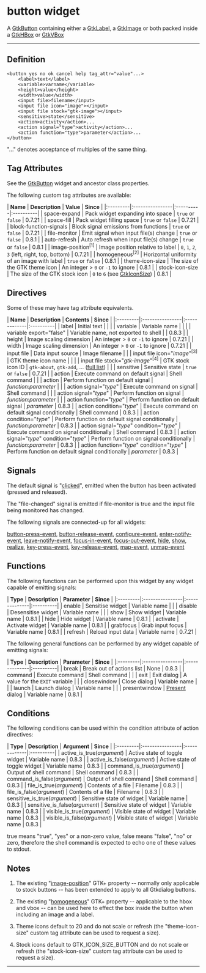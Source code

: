 # button widget #

A [GtkButton](http://developer.gnome.org/gtk2/2.24/GtkButton.html) containing either a [GtkLabel](http://developer.gnome.org/gtk2/2.24/GtkLabel.html), a [GtkImage](http://developer.gnome.org/gtk2/2.24/GtkImage.html) or both packed inside a [GtkHBox](http://developer.gnome.org/gtk2/2.24/GtkHBox.html) or [GtkVBox](http://developer.gnome.org/gtk2/2.24/GtkVBox.html)


---


## Definition ##

```
<button yes no ok cancel help tag_attr="value"...>
	<label>text</label>
	<variable>varname</variable>
	<height>value</height>
	<width>value</width>
	<input file>filename</input>
	<input file icon="image"></input>
	<input file stock="gtk-image"></input>
	<sensitive>state</sensitive>
	<action>activity</action>...
	<action signal="type">activity</action>...
	<action function="type">parameter</action>...
</button>
```

"..." denotes acceptance of multiples of the same thing.

## Tag Attributes ##

See the [GtkButton](http://developer.gnome.org/gtk2/2.24/GtkButton.html#GtkButton.object-hierarchy) widget and ancestor class properties.

The following custom tag attributes are available:

<a href='Hidden comment: ExportTableStart'></a>
| **Name** | **Description** | **Value** | **Since** |
|:---------|:----------------|:----------|:----------|
| space-expand | Pack widget expanding into space | `true` or `false` | 0.7.21    |
| space-fill | Pack widget filling space | `true` or `false` | 0.7.21    |
| block-function-signals | Block signal emissions from functions | `true` or `false` | 0.7.21    |
| file-monitor | Emit signal when input file(s) change | `true` or `false` | 0.8.1     |
| auto-refresh | Auto refresh when input file(s) change | `true` or `false` | 0.8.1     |
| image-position<sup>[1]</sup> | Image position relative to label | `0`, `1`, `2`, `3` (left, right, top, bottom) | 0.7.21    |
| homogeneous<sup>[2]</sup> | Horizontal uniformity of an image with label | `true` or `false` | 0.8.1     |
| theme-icon-size | The size of the GTK theme icon | An integer > `0` or `-1` to ignore | 0.8.1     |
| stock-icon-size | The size of the GTK stock icon | `0` to `6` (see [GtkIconSize](http://developer.gnome.org/gtk2/2.24/gtk2-Themeable-Stock-Images.html#GtkIconSize)) | 0.8.1     |
<a href='Hidden comment: ExportTableEnd'></a>

## Directives ##

Some of these may have tag attribute equivalents.

<a href='Hidden comment: ExportTableStart'></a>
| **Name** | **Description** | **Contents** | **Since** |
|:---------|:----------------|:-------------|:----------|
| label    | Initial text    |              |           |
| variable | Variable name   |              |           |
| variable export="false" | Variable name, not exported to shell |              | 0.8.3     |
| height   | Image scaling dimension | An integer > `0` or `-1` to ignore | 0.7.21    |
| width    | Image scaling dimension | An integer > `0` or `-1` to ignore | 0.7.21    |
| input file | Data input source | Image filename |           |
| input file icon="_image_"<sup>[3]</sup> | GTK theme icon name |              |           |
| input file stock="_gtk-image_"<sup>[4]</sup> | GTK stock icon ID | `gtk-about`, `gtk-add`, ... ([full list](http://developer.gnome.org/gtk2/2.24/gtk2-Stock-Items.html#GTK-STOCK-ABOUT:CAPS)) |           |
| sensitive | Sensitive state | `true` or `false` | 0.7.21    |
| action   | Execute command on default signal | Shell command |           |
| action   | Perform function on default signal | _function_:_parameter_ |           |
| action signal="_type_" | Execute command on signal | Shell command |           |
| action signal="_type_" | Perform function on signal | _function_:_parameter_ |           |
| action function="_type_" | Perform function on default signal | _parameter_  | 0.8.3     |
| action condition="_type_" | Execute command on default signal conditionally | Shell command | 0.8.3     |
| action condition="_type_" | Perform function on default signal conditionally | _function_:_parameter_ | 0.8.3     |
| action signal="_type_" condition="_type_" | Execute command on signal conditionally | Shell command | 0.8.3     |
| action signal="_type_" condition="_type_" | Perform function on signal conditionally | _function_:_parameter_ | 0.8.3     |
| action function="_type_" condition="_type_" | Perform function on default signal conditionally | _parameter_  | 0.8.3     |
<a href='Hidden comment: ExportTableEnd'></a>

## Signals ##

The default signal is "[clicked](http://developer.gnome.org/gtk2/2.24/GtkButton.html#GtkButton-clicked)", emitted when the button has been activated (pressed and released).

The "file-changed" signal is emitted if file-monitor is true and the input file being monitored has changed.

The following signals are connected-up for all widgets:

[button-press-event](http://developer.gnome.org/gtk2/2.24/GtkWidget.html#GtkWidget-button-press-event), [button-release-event](http://developer.gnome.org/gtk2/2.24/GtkWidget.html#GtkWidget-button-release-event), [configure-event](http://developer.gnome.org/gtk2/2.24/GtkWidget.html#GtkWidget-configure-event), [enter-notify-event](http://developer.gnome.org/gtk2/2.24/GtkWidget.html#GtkWidget-enter-notify-event), [leave-notify-event](http://developer.gnome.org/gtk2/2.24/GtkWidget.html#GtkWidget-leave-notify-event), [focus-in-event](http://developer.gnome.org/gtk2/2.24/GtkWidget.html#GtkWidget-focus-in-event), [focus-out-event](http://developer.gnome.org/gtk2/2.24/GtkWidget.html#GtkWidget-focus-out-event), [hide](http://developer.gnome.org/gtk2/2.24/GtkWidget.html#GtkWidget-hide), [show](http://developer.gnome.org/gtk2/2.24/GtkWidget.html#GtkWidget-show), [realize](http://developer.gnome.org/gtk2/2.24/GtkWidget.html#GtkWidget-realize), [key-press-event](http://developer.gnome.org/gtk2/2.24/GtkWidget.html#GtkWidget-key-press-event), [key-release-event](http://developer.gnome.org/gtk2/2.24/GtkWidget.html#GtkWidget-key-release-event), [map-event](http://developer.gnome.org/gtk2/2.24/GtkWidget.html#GtkWidget-map-event), [unmap-event](http://developer.gnome.org/gtk2/2.24/GtkWidget.html#GtkWidget-unmap-event)

## Functions ##

The following functions can be performed upon this widget by any widget capable of emitting signals:

<a href='Hidden comment: ExportTableStart'></a>
| **Type** | **Description** | **Parameter** | **Since** |
|:---------|:----------------|:--------------|:----------|
| enable   | Sensitise widget | Variable name |           |
| disable  | Desensitise widget | Variable name |           |
| show     | Show widget     | Variable name | 0.8.1     |
| hide     | Hide widget     | Variable name | 0.8.1     |
| activate | Activate widget | Variable name | 0.8.1     |
| grabfocus | Grab input focus | Variable name | 0.8.1     |
| refresh  | Reload input data | Variable name | 0.7.21    |
<a href='Hidden comment: ExportTableEnd'></a>

The following general functions can be performed by any widget capable of emitting signals:

<a href='Hidden comment: ExportTableStart'></a>
| **Type** | **Description** | **Parameter** | **Since** |
|:---------|:----------------|:--------------|:----------|
| break    | Break out of actions list | None          | 0.8.3     |
| command  | Execute command | Shell command |           |
| exit     | Exit dialog     | A value for the `EXIT` variable |           |
| closewindow | Close dialog    | Variable name |           |
| launch   | Launch dialog   | Variable name |           |
| presentwindow | [Present](http://developer.gnome.org/gtk2/2.24/GtkWindow.html#gtk-window-present) dialog | Variable name | 0.8.1     |
<a href='Hidden comment: ExportTableEnd'></a>

## Conditions ##

The following conditions can be used within the condition attribute of action directives:

<a href='Hidden comment: ExportTableStart'></a>
| **Type** | **Description** | **Argument** | **Since** |
|:---------|:----------------|:-------------|:----------|
| active\_is\_true(_argument_) | Active state of toggle widget | Variable name | 0.8.3     |
| active\_is\_false(_argument_) | Active state of toggle widget | Variable name | 0.8.3     |
| command\_is\_true(_argument_) | Output of shell command | Shell command | 0.8.3     |
| command\_is\_false(_argument_) | Output of shell command | Shell command | 0.8.3     |
| file\_is\_true(_argument_) | Contents of a file | Filename     | 0.8.3     |
| file\_is\_false(_argument_) | Contents of a file | Filename     | 0.8.3     |
| sensitive\_is\_true(_argument_) | Sensitive state of widget | Variable name | 0.8.3     |
| sensitive\_is\_false(_argument_) | Sensitive state of widget | Variable name | 0.8.3     |
| visible\_is\_true(_argument_) | Visible state of widget | Variable name | 0.8.3     |
| visible\_is\_false(_argument_) | Visible state of widget | Variable name | 0.8.3     |
<a href='Hidden comment: ExportTableEnd'></a>

true means "true", "yes" or a non-zero value, false means "false", "no" or zero, therefore the shell command is expected to echo one of these values to stdout.

## Notes ##

1. The existing "[image-position](http://developer.gnome.org/gtk2/2.24/GtkButton.html#GtkButton--image-position)" GTK+ property -- normally only applicable to stock buttons -- has been extended to apply to all Gtkdialog buttons.

2. The existing "[homogeneous](http://developer.gnome.org/gtk2/2.24/GtkBox.html#GtkBox--homogeneous)" GTK+ property -- applicable to the hbox and vbox -- can be used here to effect the box inside the button when including an image and a label.

3. Theme icons default to 20 and do not scale or refresh (the "theme-icon-size" custom tag attribute can be used to request a size).

4. Stock icons default to GTK\_ICON\_SIZE\_BUTTON and do not scale or refresh (the "stock-icon-size" custom tag attribute can be used to request a size).


---
